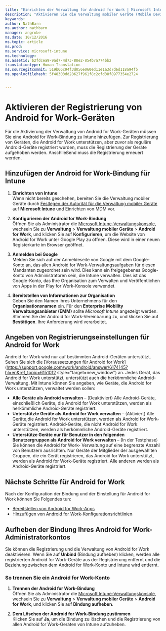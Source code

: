 ```yaml
---
title: "Einrichten der Verwaltung für Android for Work | Microsoft Intune"
description: "Aktivieren Sie die Verwaltung mobiler Geräte (Mobile Device Management, MDM) für Android for Work-Geräte mit Microsoft Intune."
keywords: 
author: NathBarn
ms.author: nathbarn
manager: angrobe
ms.date: 10/12/2016
ms.topic: article
ms.prod: 
ms.service: microsoft-intune
ms.technology: 
ms.assetid: b2fdcea9-9ad7-4d73-88e2-854b7a774bb2
translationtype: Human Translation
ms.sourcegitcommit: 519b66c94f3d056e060ed11e1a3d7d6d118a94fb
ms.openlocfilehash: 5f48303dd28627f961f8c2cfd38f8977354e2724


---
```


# Aktivieren der Registrierung von Android for Work-Geräten

Für die Aktivierung der Verwaltung von Android for Work-Geräten müssen Sie eine Android for Work-Bindung zu Intune hinzufügen. Zur Registrierung von Geräten, die Android for Work unterstützen, aber zuvor als reguläre Android-Geräte registriert wurden, muss die Registrierung der Geräte aufgehoben werden. Anschließend muss die Registrierung erneuert werden.

## Hinzufügen der Android for Work-Bindung für Intune

1. **Einrichten von Intune**<br>
Wenn nicht bereits geschehen, bereiten Sie die Verwaltung mobiler Geräte durch [Festlegen der Autorität für die Verwaltung mobiler Geräte](prerequisites-for-enrollment.md#set-mobile-device-management-authority) auf **Microsoft Intune** und Einrichten von MDM vor.

2. **Konfigurieren der Android for Work-Bindung**<br>
    Öffnen Sie als Administrator die [Microsoft Intune-Verwaltungskonsole](http://manage.microsoft.com), wechseln Sie zu **Verwaltung** &gt; **Verwaltung mobiler Geräte** &gt; **Android for Work**, und klicken Sie auf **Konfigurieren**, um die Website von Android for Work unter Google Play zu öffnen. Diese wird in einer neuen Registerkarte im Browser geöffnet.

3. **Anmelden bei Google**<br>
   Melden Sie sich auf der Anmeldeseite von Google mit dem Google-Konto an, das allen Android for Work-Verwaltungsaufgaben für diesen Mandanten zugeordnet sein wird. Dies kann ein freigegebenes Google-Konto von Administratoren sein, die Intune verwalten. Dies ist das Google-Konto, das Ihre Organisation zum Verwalten und Veröffentlichen von Apps in der Play for Work-Konsole verwendet.

4. **Bereitstellen von Informationen zur Organisation**<br>
   Geben Sie den Namen Ihres Unternehmens für den **Organisationsnamen** ein. Für den **Enterprise Mobility Verwaltungsanbieter (EMM)** sollte *Microsoft Intune* angezeigt werden. Stimmen Sie der Android for Work-Vereinbarung zu, und klicken Sie auf **Bestätigen**. Ihre Anforderung wird verarbeitet.

## Angeben von Registrierungseinstellungen für Android for Work
   Android for Work wird nur auf bestimmten Android-Geräten unterstützt. Sehen Sie sich die [Voraussetzungen für Android for Work](https://support.google.com/work/android/answer/6174145?hl=en&ref_topic=6151012 style="target=new_window") an.  Jedes Gerät, das Android for Work unterstützt, unterstützt auch die herkömmliche Android-Verwaltung.  Mit Intune können Sie angeben, wie Geräte, die Android for Work unterstützen, verwaltet werden sollen:

   - **Alle Geräte als Android verwalten** – (Deaktiviert) Alle Android-Geräte, einschließlich Geräte, die Android for Work unterstützen, werden als herkömmliche Android-Geräte registriert.
   - **Unterstützte Geräte als Android for Work verwalten** – (Aktiviert) Alle Geräte,die Android for Work unterstützen, werden als Android for Work-Geräte registriert. Android-Geräte, die nicht Android for Work unterstützen, werden als herkömmliche Android-Geräte registriert.
   - **Unterstütze Geräte nur für Benutzer in den folgenden Benutzergruppen als Android for Work verwalten** – (In der Testphase) Sie können die Android for Work- Verwaltung auf eine begrenzte Anzahl von Benutzern ausrichten. Nur Geräte der Mitglieder der ausgewählten Gruppen, die ein Gerät registrieren, das Android for Work unterstützt, werden als Android for Work-Geräte registriert. Alle anderen werden als Android-Geräte registriert.

## Nächste Schritte für Android for Work
Nach der Konfiguration der Bindung und der Einstellung für Android for Work können Sie Folgendes tun:
- [Bereitstellen von Android for Work-Apps](android-for-work-apps.md)
- [Hinzufügen von Android for Work-Konfigurationsrichtlinien](android-for-work-policy-settings-in-microsoft-intune.md)

## Aufheben der Bindung Ihres Android for Work-Administratorkontos

Sie können die Registrierung und die Verwaltung von Android for Work deaktivieren. Wenn Sie auf **Unbind** (Bindung aufheben) klicken, werden alle registrierten Android for Work-Geräte aus der Registrierung entfernt und die Beziehung zwischen dem Android for Work-Konto und Intune wird entfernt.

### So trennen Sie ein Android for Work-Konto

1. **Trennen der Android for Work-Bindung**<br>
    Öffnen Sie als Administrator die [Microsoft Intune-Verwaltungskonsole](http://manage.microsoft.com), wechseln Sie zu **Verwaltung** &gt; **Verwaltung mobiler Geräte** &gt; **Android for Work**, und klicken Sie auf **Bindung aufheben**.

2. **Dem Löschen der Android for Work-Bindung zustimmen**<br>
  Klicken Sie auf **Ja**, um die Bindung zu löschen und die Registrierung von allen Android for Work-Geräten von Intune aufzuheben.



<!--HONumber=Oct16_HO2-->


